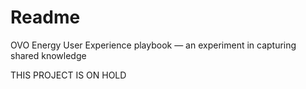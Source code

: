 # Readme

OVO Energy User Experience playbook — an experiment in capturing shared knowledge


THIS PROJECT IS ON HOLD
